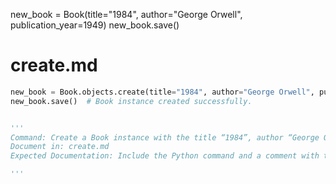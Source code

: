 
new_book = Book(title="1984", author="George Orwell", publication_year=1949)
new_book.save()


# create.md
```python
new_book = Book.objects.create(title="1984", author="George Orwell", publication_year=1949)
new_book.save()  # Book instance created successfully.


'''
Command: Create a Book instance with the title “1984”, author “George Orwell”, and publication year 1949.
Document in: create.md
Expected Documentation: Include the Python command and a comment with the expected output noting the successful creation.

'''